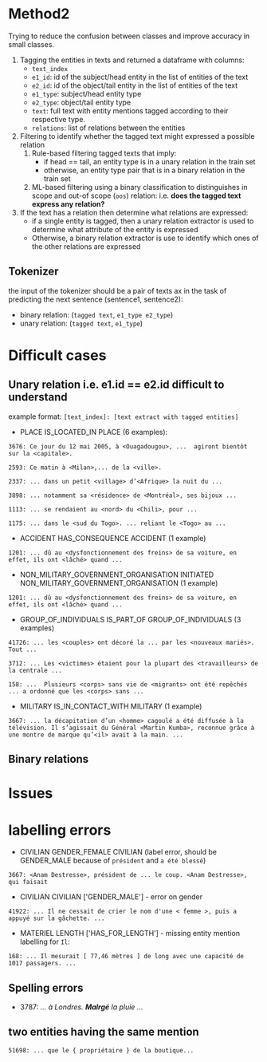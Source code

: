 # Method2
Trying to reduce the confusion between classes and improve accuracy in small classes.

1. Tagging the entities in texts and returned a dataframe with columns:
    - `text_index`
    - `e1_id`: id of the subject/head entity in the list of entities of the text
    - `e2_id`: id of the object/tail entity in the list of entities of the text
    - `e1_type`: subject/head entity type
    - `e2_type`: object/tail entity type
    - `text`: full text with entity mentions tagged according to their respective type.
    - `relations`: list of relations between the entities
2. Filtering to identify whether the tagged text might expressed a possible relation
    1. Rule-based filtering tagged texts that imply:
        - if head == tail, an entity type is in a unary relation in the train set
        - otherwise, an entity type pair that is in a binary relation in the train set
    2. ML-based filtering using a binary classification to distinguishes in scope and out-of scope (`oos`) relation: i.e. **does the tagged text express any relation?**
3. If the text has a relation then determine what relations are expressed:
    - if a single entity is tagged, then a unary relation extractor is used to determine what attribute of the entity is expressed
    - Otherwise, a binary relation extractor is use to identify which ones of the other relations are expressed


## Tokenizer
the input of the tokenizer should be a pair of texts ax in the task of predicting the next sentence (sentence1, sentence2):
- binary relation: (`tagged text`, `e1_type e2_type`)
- unary relation: (`tagged text`, `e1_type`)


# Difficult cases

## Unary relation i.e. e1.id == e2.id difficult to understand
example format: `[text_index]: [text extract with tagged entities]`
- PLACE IS_LOCATED_IN PLACE (6 examples): 
````
3676: Ce jour du 12 mai 2005, à <Ouagadougou>, ...  agiront bientôt sur la <capitale>.

2593: Ce matin à <Milan>,... de la <ville>.

2337: ... dans un petit <village> d’<Afrique> la nuit du ...

3898: ... notamment sa <résidence> de <Montréal>, ses bijoux ...

1113: ... se rendaient au <nord> du <Chili>, pour ...

1175: ... dans le <sud du Togo>. ... reliant le <Togo> au ...
````

- ACCIDENT	HAS_CONSEQUENCE	ACCIDENT (1 example)
````
1201: ... dû au <dysfonctionnement des freins> de sa voiture, en effet, ils ont <lâché> quand ...
````

- NON_MILITARY_GOVERNMENT_ORGANISATION	INITIATED	NON_MILITARY_GOVERNMENT_ORGANISATION (1 example)
````
1201: ... dû au <dysfonctionnement des freins> de sa voiture, en effet, ils ont <lâché> quand ...
````

- GROUP_OF_INDIVIDUALS	IS_PART_OF	GROUP_OF_INDIVIDUALS (3 examples)
````
41726: ... les <couples> ont décoré la ... par les <nouveaux mariés>. Tout ...

3712: ... Les <victimes> étaient pour la plupart des <travailleurs> de la centrale ...

158: ...  Plusieurs <corps> sans vie de <migrants> ont été repêchés ... a ordonné que les <corps> sans ...
````

- MILITARY	IS_IN_CONTACT_WITH	MILITARY (1 example)
````
3667: ... la décapitation d’un <homme> cagoulé a été diffusée à la télévision. Il s’agissait du Général <Martin Kumba>, reconnue grâce à une montre de marque qu’<il> avait à la main. ...
````


## Binary relations


# Issues

# labelling errors

- CIVILIAN GENDER_FEMALE CIVILIAN (label error, should be GENDER_MALE because of `président` and `a été blessé`)
````
3667: <Anam Destresse>, président de ... le coup. <Anam Destresse>, qui faisait
````

- CIVILIAN	CIVILIAN	['GENDER_MALE'] - error on gender
````
41922: ... Il ne cessait de crier le nom d'une < femme >, puis a appuyé sur la gâchette. ...
````

- MATERIEL	LENGTH	['HAS_FOR_LENGTH'] - missing entity mention labelling for `Il`:
````
168: ... Il mesurait [ 77,46 mètres ] de long avec une capacité de 1017 passagers. ...
````

## Spelling errors

- 3787: _... à Londres. **Malrgé** la pluie ..._

## two entities having the same mention

````
51698: ... que le { propriétaire } de la boutique...
````